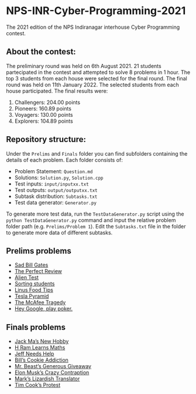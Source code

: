 # NPS-INR-Cyber-Programming-2021
The 2021 edition of the NPS Indiranagar interhouse Cyber Programming contest.

## About the contest: <a name = "about-the-contest"></a>
The preliminary round was held on 6th August 2021. 21 students partecipated in the contest and attempted to solve 8 problems in 1 hour. The top 3 students from each house were selected for the final round. The final round was held on 11th January 2022. The selected students from each house participated. The final results were:
1. Challengers: 204.00 points
2. Pioneers: 160.89 points
3. Voyagers: 130.00 points
4. Explorers: 104.89 points

## Repository structure: <a name = "repository-structure"></a>
Under the `Prelims` and `Finals` folder you can find subfolders containing the details of each problem. Each folder consists of:
 - Problem Statement: `Question.md`
 - Solutions: `Solution.py`, `Solution.cpp`
 - Test inputs: `input/inputxx.txt`
 - Test outputs: `output/outputxx.txt`
 - Subtask distribution: `Subtasks.txt`
 - Test data generator: `Generator.py`

To generate more test data, run the `TestDataGenerator.py` script using the `python TestDataGenerator.py` command and input the relative problem folder path (e.g. `Prelims/Problem 1`). Edit the `Subtasks.txt` file in the folder to generate more data of different subtasks.

## Prelims problems <a name = "prelims-round-tasks"></a>
 - [Sad Bill Gates](https://siddhantattavar.github.io/NPS-INR-Cyber-Programming-2021/Prelims/Problem%201/Question)
 - [The Perfect Review](https://siddhantattavar.github.io/NPS-INR-Cyber-Programming-2021/Prelims/Problem%202/Question)
 - [Alien Test](https://siddhantattavar.github.io/NPS-INR-Cyber-Programming-2021/Prelims/Problem%203/Question)
 - [Sorting students](https://siddhantattavar.github.io/NPS-INR-Cyber-Programming-2021/Prelims/Problem%204/Question)
 - [Linus Food Tips](https://siddhantattavar.github.io/NPS-INR-Cyber-Programming-2021/Prelims/Problem%205/Question)
 - [Tesla Pyramid](https://siddhantattavar.github.io/NPS-INR-Cyber-Programming-2021/Prelims/Problem%206/Question)
 - [The McAfee Tragedy](https://siddhantattavar.github.io/NPS-INR-Cyber-Programming-2021/Prelims/Problem%207/Question)
 - [Hey Google, play poker.](https://siddhantattavar.github.io/NPS-INR-Cyber-Programming-2021/Prelims/Problem%208/Question)

## Finals problems <a name = "finals"></a>
 - [Jack Ma’s New Hobby](https://siddhantattavar.github.io/NPS-INR-Cyber-Programming-2021/Finals/Problem%201/Question)
 - [H Ram Learns Maths](https://siddhantattavar.github.io/NPS-INR-Cyber-Programming-2021/Finals/Problem%202/Question)
 - [Jeff Needs Help](https://siddhantattavar.github.io/NPS-INR-Cyber-Programming-2021/Finals/Problem%203/Question)
 - [Bill’s Cookie Addiction](https://siddhantattavar.github.io/NPS-INR-Cyber-Programming-2021/Finals/Problem%204/Question)
 - [Mr. Beast’s Generous Giveaway](https://siddhantattavar.github.io/NPS-INR-Cyber-Programming-2021/Finals/Problem%205/Question)
 - [Elon Musk’s Crazy Contraption](https://siddhantattavar.github.io/NPS-INR-Cyber-Programming-2021/Finals/Problem%206/Question)
 - [Mark’s Lizardish Translator](https://siddhantattavar.github.io/NPS-INR-Cyber-Programming-2021/Finals/Problem%207/Question)
 - [Tim Cook’s Protest](https://siddhantattavar.github.io/NPS-INR-Cyber-Programming-2021/Finals/Problem%208/Question)

